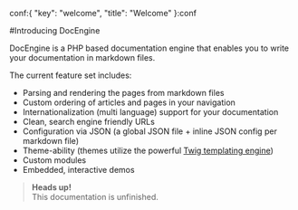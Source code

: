 conf:{
    "key": "welcome",
    "title": "Welcome"
}:conf

#Introducing DocEngine

DocEngine is a PHP based documentation engine that enables you to write your documentation in markdown files.

The current feature set includes:

- Parsing and rendering the pages from markdown files
- Custom ordering of articles and pages in your navigation
- Internationalization (multi language) support for your documentation
- Clean, search engine friendly URLs
- Configuration via JSON (a global JSON file + inline JSON config per markdown file)
- Theme-ability (themes utilize the powerful [Twig templating engine](http://twig.sensiolabs.org/))
- Custom modules
- Embedded, interactive demos

> __Heads up!__    
> This documentation is unfinished.